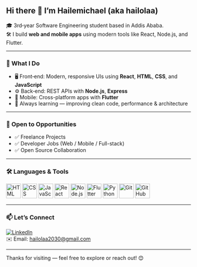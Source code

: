 ## Hi there 👋 I’m Hailemichael (aka hailolaa)

🎓 3rd‑year Software Engineering student based in Addis Ababa.  
🛠️ I build **web and mobile apps** using modern tools like React, Node.js, and Flutter.

---

### 🔧 What I Do

- 🖥️ Front‑end: Modern, responsive UIs using **React**, **HTML**, **CSS**, and **JavaScript**
- ⚙️ Back‑end: REST APIs with **Node.js**, **Express**
- 📱 Mobile: Cross-platform apps with **Flutter**
- 🧠 Always learning — improving clean code, performance & architecture

---

### 💼 Open to Opportunities

- ✅ Freelance Projects
- ✅ Developer Jobs (Web / Mobile / Full-stack)
- ✅ Open Source Collaboration

---

### 🛠️ Languages & Tools

<p align="left">
  <img src="https://cdn.jsdelivr.net/gh/devicons/devicon/icons/html5/html5-original.svg" alt="HTML" width="40" height="40"/>
  <img src="https://cdn.jsdelivr.net/gh/devicons/devicon/icons/css3/css3-original.svg" alt="CSS" width="40" height="40"/>
  <img src="https://cdn.jsdelivr.net/gh/devicons/devicon/icons/javascript/javascript-original.svg" alt="JavaScript" width="40" height="40"/>
  <img src="https://cdn.jsdelivr.net/gh/devicons/devicon/icons/react/react-original.svg" alt="React" width="40" height="40"/>
  <img src="https://cdn.jsdelivr.net/gh/devicons/devicon/icons/nodejs/nodejs-original.svg" alt="Node.js" width="40" height="40"/>
  <img src="https://cdn.jsdelivr.net/gh/devicons/devicon/icons/flutter/flutter-original.svg" alt="Flutter" width="40" height="40"/>
  <img src="https://cdn.jsdelivr.net/gh/devicons/devicon/icons/python/python-original.svg" alt="Python" width="40" height="40"/>
  <img src="https://cdn.jsdelivr.net/gh/devicons/devicon/icons/git/git-original.svg" alt="Git" width="40" height="40"/>
  <img src="https://cdn.jsdelivr.net/gh/devicons/devicon/icons/github/github-original.svg" alt="GitHub" width="40" height="40"/>
  <!-- Add more if you use other tools (e.g. VSCode, MongoDB) -->
</p>

---

### 📫 Let’s Connect

[![LinkedIn](https://img.shields.io/badge/LinkedIn-blue?logo=linkedin&style=for-the-badge)](https://www.linkedin.com/in/your-link/)  
✉️ Email: hailolaa2030@gmail.com 

---

Thanks for visiting — feel free to explore or reach out! 😊  

